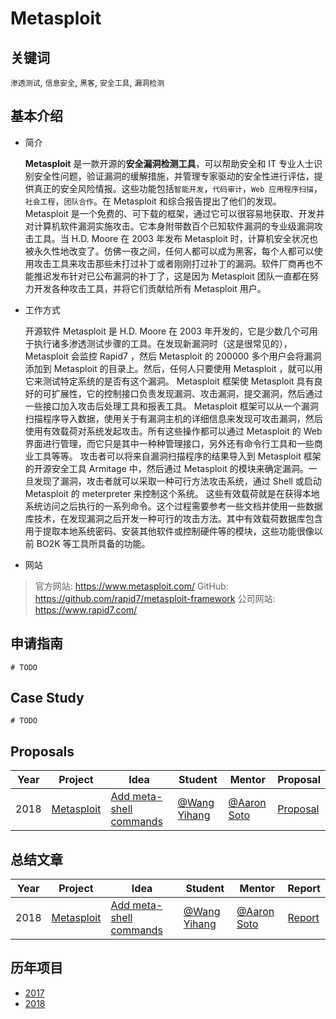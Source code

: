 # Metasploit

## 关键词
`渗透测试`, `信息安全`, `黑客`, `安全工具`, `漏洞检测`

## 基本介绍
* 简介

  **Metasploit** 是一款开源的**安全漏洞检测工具**，可以帮助安全和 IT 专业人士识别安全性问题，验证漏洞的缓解措施，并管理专家驱动的安全性进行评估，提供真正的安全风险情报。这些功能包括`智能开发`，`代码审计`，`Web 应用程序扫描`，`社会工程`，`团队合作`。在 Metasploit 和综合报告提出了他们的发现。
Metasploit 是一个免费的、可下载的框架，通过它可以很容易地获取、开发并对计算机软件漏洞实施攻击。它本身附带数百个已知软件漏洞的专业级漏洞攻击工具。当 H.D. Moore 在 2003 年发布 Metasploit 时，计算机安全状况也被永久性地改变了。仿佛一夜之间，任何人都可以成为黑客，每个人都可以使用攻击工具来攻击那些未打过补丁或者刚刚打过补丁的漏洞。软件厂商再也不能推迟发布针对已公布漏洞的补丁了，这是因为 Metasploit 团队一直都在努力开发各种攻击工具，并将它们贡献给所有 Metasploit 用户。


* 工作方式

  开源软件 Metasploit 是 H.D. Moore 在 2003 年开发的，它是少数几个可用于执行诸多渗透测试步骤的工具。在发现新漏洞时（这是很常见的）， Metasploit 会监控 Rapid7 ，然后 Metasploit 的 200000 多个用户会将漏洞添加到 Metasploit 的目录上。然后，任何人只要使用 Metasploit ，就可以用它来测试特定系统的是否有这个漏洞。
Metasploit 框架使 Metasploit 具有良好的可扩展性，它的控制接口负责发现漏洞、攻击漏洞，提交漏洞，然后通过一些接口加入攻击后处理工具和报表工具。 Metasploit 框架可以从一个漏洞扫描程序导入数据，使用关于有漏洞主机的详细信息来发现可攻击漏洞，然后使用有效载荷对系统发起攻击。所有这些操作都可以通过 Metasploit 的 Web 界面进行管理，而它只是其中一种种管理接口，另外还有命令行工具和一些商业工具等等。
攻击者可以将来自漏洞扫描程序的结果导入到 Metasploit 框架的开源安全工具 Armitage 中，然后通过 Metasploit 的模块来确定漏洞。一旦发现了漏洞，攻击者就可以采取一种可行方法攻击系统，通过 Shell 或启动 Metasploit 的 meterpreter 来控制这个系统。
这些有效载荷就是在获得本地系统访问之后执行的一系列命令。这个过程需要参考一些文档并使用一些数据库技术，在发现漏洞之后开发一种可行的攻击方法。其中有效载荷数据库包含用于提取本地系统密码、安装其他软件或控制硬件等的模块，这些功能很像以前 BO2K 等工具所具备的功能。


* 网站
> 官方网站: https://www.metasploit.com/
> GitHub: https://github.com/rapid7/metasploit-framework
> 公司网站: https://www.rapid7.com/

## 申请指南
```
# TODO
```

## Case Study
```
# TODO
```

## Proposals
| Year | Project    | Idea                    | Student     | Mentor     | Proposal                                                     |
| ---- | ---------- | ----------------------- | ----------- | ---------- | ------------------------------------------------------------ |
| 2018 | [Metasploit](https://summerofcode.withgoogle.com/organizations/6663368400699392/) | [Add meta-shell commands](https://summerofcode.withgoogle.com/organizations/6663368400699392/#5322546648449024) | [@Wang Yihang](https://github.com/WangYihang) | [@Aaron Soto](https://github.com/asoto-r7) | [Proposal](resources/proposals/2018/metasploit/Proposal%20For%20GSoC%202018%20%2d%20Add%20meta%20commands%20in%20Metasploit%20%2d%20Wang%20Yihang.pdf) |


## 总结文章
| Year | Project | Idea | Student | Mentor |  Report  |
| ---- | ------- | ---- | ------- | ------ | -------- |
| 2018 | [Metasploit](https://summerofcode.withgoogle.com/organizations/6663368400699392/) | [Add meta-shell commands](https://summerofcode.withgoogle.com/organizations/6663368400699392/#5322546648449024) | [@Wang Yihang](https://github.com/WangYihang) | [@Aaron Soto](https://github.com/asoto-r7) | [Report](https://gist.github.com/WangYihang/6a2a64edd57a9f45ee544c3ff91ac51e) |

## 历年项目
* [2017](https://summerofcode.withgoogle.com/archive/2017/organizations/5632986779222016/)
* [2018](https://summerofcode.withgoogle.com/archive/2018/organizations/6663368400699392/)
